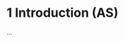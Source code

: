 <!-- TITLE: 1 Introduction (AS) -->
<!-- SUBTITLE: A quick summary of 1 Introduction As -->

# 1 Introduction (AS)
...